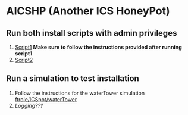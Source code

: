 # AICSHP (Another ICS HoneyPot)

## Run both install scripts with admin privileges

1. [Script1](./installdeps1.sh) **Make sure to follow the instructions provided after running script1**
2. [Script2](./installdeps2.sh)

## Run a simulation to test installation

1. Follow the instructions for the waterTower simulation [ftrole/ICSpot/waterTower](https://github.com/ftrole/ICSpot/blob/master/waterTower/README.md)
2. *Logging???*
